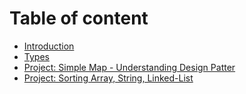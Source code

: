 # Table of content

- [Introduction](/introduction/)
- [Types](/types/)
- [Project: Simple Map - Understanding Design Patter](/simple-map-project/)
- [Project: Sorting Array, String, Linked-List ](/sortingProject/)
